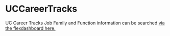 # UCCareerTracks

UC Career Tracks Job Family and Function information can be searched [via the flexdashboard here.](https://daranzolin.shinyapps.io/career_tracks_flex/)
